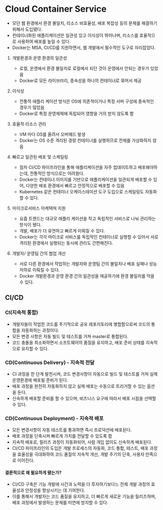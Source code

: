# Cloud Container Service

- 모던 웹 환경에서 환경 불일치, 리소스 비효율성, 배포 복잡성 등의 문제를 해결하기 위해서 도입됐다.
- 컨테이너화된 애플리케이션은 일관성 있고 이식성이 뛰어나며, 리소스를 효율적으로 사용하여 배포를 높일 수 있다.
- Docker는 MSA, CI/CD를 지원하면서, 웹 개발에서 필수적인 도구로 자리잡았다.

1. 개발환경과 운영 환경의 일관성
   - 로컬, 운영에서 환경 불일치로 로컬에서 되던 것이 운영에서 안되는 경우가 있었음
   - Docker로 모든 라이브러리, 종속성을 하나의 컨테이너로 묶어서 제공

2. 이식성
   - 전통적 애플리 케이션 방식은 OS에 의존적이거나 특정 서버 구성에 종속적인 경우가 많았음
   - Docker로 특정 운영체제에 독립되어 영향을 거의 받지 않도록 함

3. 효율적 리소스 관리
   - VM 마다 OS를 올려서 오버헤드 발생
   - Docker는 OS 수준 격리된 경량 컨테이너를 실행하므로 전체를 가상화하지 않음

4. 빠르고 일관된 배포 및 스케일링
   - 점차 CI/CD 파이프라인을 통해 애플리케이션을 자주 업데이트하고 배포해야하는데, 전통적인 방식으로는 어려웠다.
   - Docker는 컨테이너 이미지를 기반으로 애플리케이션을 일관되게 배포할 수 있어, 다양한 배포 환경에서 빠르고 안정적으로 배포할 수 있음
   - Kubernetes 같은 컨테이너 오케이스테이션 도구 도입으로 스케일링도 자동화할 수 있다.
5. 마이크로서비스 아케텍쳐 지원
   - 요즘 트렌드는 대규모 애플리 케이션을 작고 독립적인 서비스로 나눠 관리하는 방식이 됐다. 
   - 개발, 배포가 더 유연하고 빠르게 이뤄질 수 있다.
   - Docker는 각각 마이크로 서비스를 독립적인 컨테이너로 실행할 수 있어서 서로 격리된 환경에서 실행되는 동시에 관리도 간편해진다.
6. 개발자/ 운영팀 간의 협업 개선
   - 서로 다른 환경에서 작업하는 개발자와 운영팀 간의 불일치나 배포 실패나 성능 저하로 이뤄질 수 있다.
   - Docker 개발환경과 운영 환경 간의 일관성을 제공하기에 환경 불일치를 막을 수 있다.


## CI/CD

### CI(지속적 통합)
- 개발자들이 작업한 코드를 주기적으로 공유 레포지토리에 병합함으로써 코드의 통합을 자동화하는 과정이다.
- 모든 변경 사항은 자동 빌드 및 테스트를 거쳐 master로 통합된다.
- 코드 충돌을 최소화하면서 소프트웨어의 품질을 유지하고, 배포 준비 상태를 지속적으로 유지할 수 있다.

### CD(Continuous Delivery) - 지속적 전달
- CI 과정을 한 단계 발전시켜, 코드 변경사항이 자동으로 빌드 및 테스트를 거쳐 실제 운영환경에 배포될 준비가 된다.
- 배포 과정을 완전히 자동화하지 않고 실제 배포는 수동으로 트리거할 수 있는 옵션을 둔다.
- 신속하게 배포할 준비를 할 수 있으며, 비즈니스 요구에 따라서 배포 시점을 선택할 수 있다.

### CD(Continuous Deployment) - 지속적 배포
- 모든 변경사항이 자동 테스트를 통과하면 즉시 프로덕션에 배포된다.
- 배포 과정을 단축시켜 빠르게 가치를 전달할 수 있도록 함
- 지속적 배포로, 릴리즈 과정이 자동화되어, 사람 개입 없이도 신속하게 배포된다.
- CI/CD 파이프라인의 도입은 개발 프로세스의 자동화, 코드 통합, 테스트, 배포 과정을 효율성을 극대화하여 코드 품질의 지속적 개선, 개발 주기의 단축, 사용자 만족으로 이어진다.


#### 결론적으로 왜 필요하게 됐는가?
- CI/CD 구축은 기능 개발에 시간과 노력을 더 투자하기보다느 전체 개발 과정의 효율성과 안정성을 향상시키는 데 기여한다.
- 이를 통해서 개발자는 코드 품질을 유지하고, 더 빠르게 새로운 기능을 릴리즈하며, 배포 과정에서 발생하는 문제를 미연에 방지할 수 있다.

